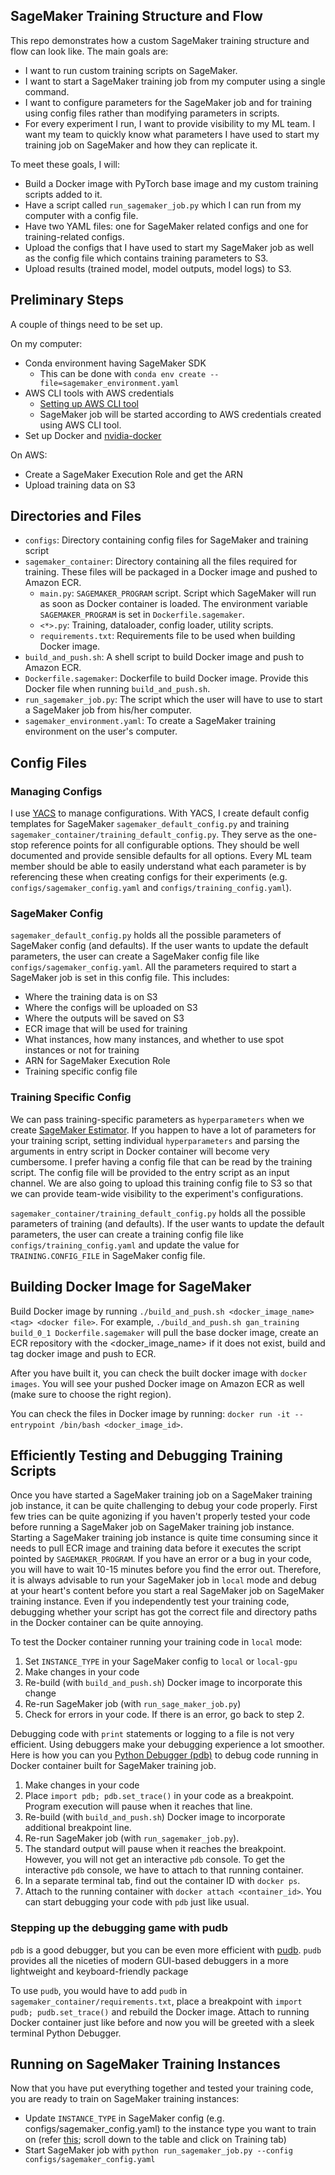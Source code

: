 ## SageMaker Training Structure and Flow

This repo demonstrates how a custom SageMaker training structure and flow can look like.
The main goals are:
* I want to run custom training scripts on SageMaker.
* I want to start a SageMaker training job from my computer using a single command.
* I want to configure parameters for the SageMaker job and for training using config files rather
than modifying parameters in scripts.
* For every experiment I run, I want to provide visibility to my ML team. I want my team to quickly
know what parameters I have used to start my training job on SageMaker and how they can replicate it.

To meet these goals, I will:
* Build a Docker image with PyTorch base image and my custom training scripts added to it.
* Have a script called `run_sagemaker_job.py` which I can run from my computer with a config file.
* Have two YAML files: one for SageMaker related configs and one for training-related configs.
* Upload the configs that I have used to start my SageMaker job as well as the config file which contains training
parameters to S3. 
* Upload results (trained model, model outputs, model logs) to S3.

## Preliminary Steps

A couple of things need to be set up.

On my computer:
* Conda environment having SageMaker SDK
  * This can be done with `conda env create --file=sagemaker_environment.yaml`
* AWS CLI tools with AWS credentials
  * [Setting up AWS CLI tool](https://docs.aws.amazon.com/cli/latest/userguide/install-cliv2.html)
  * SageMaker job will be started according to AWS credentials created using AWS CLI tool.
* Set up Docker and [nvidia-docker](https://docs.nvidia.com/datacenter/cloud-native/container-toolkit/install-guide.html#docker)

On AWS:
* Create a SageMaker Execution Role and get the ARN
* Upload training data on S3

## Directories and Files
* `configs`: Directory containing config files for SageMaker and training script
* `sagemaker_container`: Directory containing all the files required for training. 
These files will be packaged in a Docker image and pushed to Amazon ECR.
  * `main.py`: `SAGEMAKER_PROGRAM` script. Script which SageMaker will run as soon as Docker container is loaded. The 
environment variable `SAGEMAKER_PROGRAM` is set in `Dockerfile.sagemaker`.
  * `<*>.py`: Training, dataloader, config loader, utility scripts.
  * `requirements.txt`: Requirements file to be used when building Docker image.
* `build_and_push.sh`: A shell script to build Docker image and push to Amazon ECR.
* `Dockerfile.sagemaker`: Dockerfile to build Docker image. Provide this Docker file when running `build_and_push.sh`.
* `run_sagemaker_job.py`: The script which the user will have to use to start a SageMaker job from his/her computer.
* `sagemaker_environment.yaml`: To create a SageMaker training environment on the user's computer.

## Config Files

### Managing Configs

I use [YACS](https://github.com/rbgirshick/yacs) to manage configurations. With YACS, I create 
default config templates for SageMaker `sagemaker_default_config.py` and training `sagemaker_container/training_default_config.py`.
They serve as the one-stop reference points for all configurable options. They should be well documented and provide sensible 
defaults for all options. Every ML team member should be able to easily understand what each parameter is by referencing
these when creating configs for their experiments (e.g. `configs/sagemaker_config.yaml` and `configs/training_config.yaml`).


### SageMaker Config

`sagemaker_default_config.py` holds all the possible parameters of SageMaker config (and defaults). If the user wants
to update the default parameters, the user can create a SageMaker config file like `configs/sagemaker_config.yaml`. 
All the parameters required to start a SageMaker job is set in this config file. This includes:
* Where the training data is on S3
* Where the configs will be uploaded on S3
* Where the outputs will be saved on S3
* ECR image that will be used for training
* What instances, how many instances, and whether to use spot instances or not for training
* ARN for SageMaker Execution Role
* Training specific config file

### Training Specific Config

We can pass training-specific parameters as `hyperparameters` when we create [SageMaker Estimator](https://sagemaker.readthedocs.io/en/stable/api/training/estimators.html#estimators).
If you happen to have a lot of parameters for your training script, setting individual `hyperparameters` and parsing the arguments in entry script in Docker container will become very cumbersome. 
I prefer having a config file that can be read by the training script. The config file will be provided to the entry script as an input channel.
We are also going to upload this training config file to S3 so that we can provide team-wide visibility to the experiment's configurations.

`sagemaker_container/training_default_config.py` holds all the possible parameters of training (and defaults). If the user wants
to update the default parameters, the user can create a training config file like `configs/training_config.yaml` and update
the value for `TRAINING.CONFIG_FILE` in SageMaker config file.

## Building Docker Image for SageMaker

Build Docker image by running `./build_and_push.sh <docker_image_name> <tag> <docker file>`.
For example, `./build_and_push.sh gan_training build_0_1 Dockerfile.sagemaker` will pull
the base docker image, create an ECR repository with the <docker_image_name> if it does not exist, 
build and tag docker image and push to ECR.

After you have built it, you can check the built docker image with `docker images`. You will
see your pushed Docker image on Amazon ECR as well (make sure to choose the right region).

You can check the files in Docker image by running:
`docker run -it --entrypoint /bin/bash <docker_image_id>`.

## Efficiently Testing and Debugging Training Scripts

Once you have started a SageMaker training job on a SageMaker training job instance, it can be quite challenging to debug your code properly.
First few tries can be quite agonizing if you haven't properly tested your code before running a SageMaker job on
SageMaker training job instance. Starting a SageMaker training job instance is quite time consuming since it needs to pull 
ECR image and training data before it executes the script pointed by `SAGEMAKER_PROGRAM`. If you have an error 
or a bug in your code, you will have to wait 10-15 minutes before you find the error out. 
Therefore, it is always advisable to run your SageMaker job in `local` mode and debug at your heart's 
content before you start a real SageMaker job on SageMaker training instance. Even if you 
independently test your training code, debugging whether your script has got the correct file and directory paths in the 
Docker container can be quite annoying.

To test the Docker container running your training code in `local` mode:
1. Set `INSTANCE_TYPE` in your SageMaker config to `local` or `local-gpu`
2. Make changes in your code
3. Re-build (with `build_and_push.sh`) Docker image to incorporate this change
4. Re-run SageMaker job (with `run_sage_maker_job.py`)
5. Check for errors in your code. If there is an error, go back to step 2.

Debugging code with `print` statements or logging to a file is not very efficient. 
Using debuggers make your debugging experience a lot smoother. Here is how you
can you [Python Debugger (pdb)](https://docs.python.org/3/library/pdb.html) to debug
code running in Docker container built for SageMaker training job.

1. Make changes in your code
2. Place `import pdb; pdb.set_trace()` in your code as a breakpoint. Program execution will
pause when it reaches that line.
3. Re-build (with `build_and_push.sh`) Docker image to incorporate additional breakpoint line.
4. Re-run SageMaker job (with `run_sagemaker_job.py`).
5. The standard output will pause when it reaches the breakpoint. However, you will
not get an interactive `pdb` console. To get the interactive `pdb` console, we have to attach to that running container.
6. In a separate terminal tab, find out the container ID with `docker ps`.
7. Attach to the running container with `docker attach <container_id>`. You can start
debugging your code with `pdb` just like usual.

### Stepping up the debugging game with pudb

`pdb` is a good debugger, but you can be even more efficient with [pudb](https://documen.tician.de/pudb/). `pudb` 
provides all the niceties of modern GUI-based debuggers in a more lightweight and keyboard-friendly package

To use `pudb`, you would have to add `pudb` in `sagemaker_container/requirements.txt`, place a breakpoint with
`import pudb; pudb.set_trace()` and rebuild the Docker image. Attach to running Docker container just like before
and now you will be greeted with a sleek terminal Python Debugger.

## Running on SageMaker Training Instances

Now that you have put everything together and tested your training code, you are ready to train on SageMaker training instances:
* Update `INSTANCE_TYPE` in SageMaker config (e.g. configs/sagemaker_config.yaml) to the instance type 
you want to train on (refer [this](https://aws.amazon.com/sagemaker/pricing/); scroll down to the table and click on Training tab)
* Start SageMaker job with `python run_sagemaker_job.py --config configs/sagemaker_config.yaml`